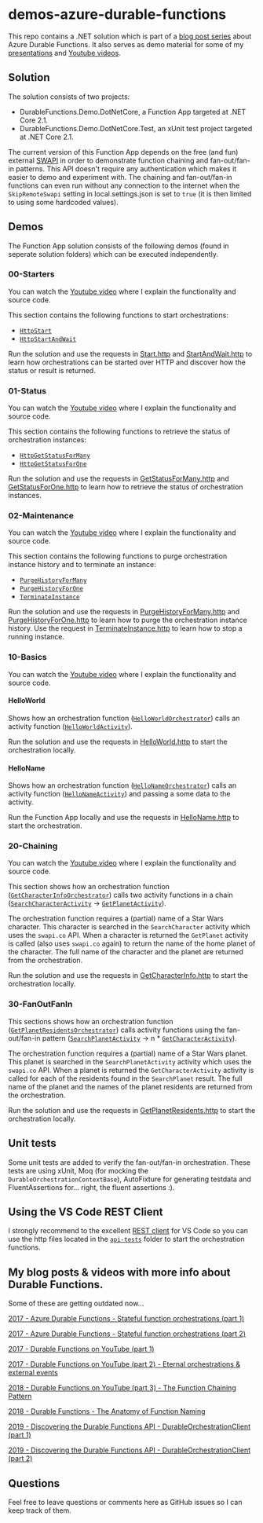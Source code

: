 # demos-azure-durable-functions

This repo contains a .NET solution which is part of a [blog post series](https://blog.marcduiker.nl/) about Azure Durable Functions. It also serves as demo material  for some of my [presentations](https://www.slideshare.net/marcduiker) and [Youtube videos](https://www.youtube.com/playlist?list=PLoSzmz8jSD1cP3nW7lpk9sIw3cvJnSA_g).

## Solution

The solution consists of two projects:
- DurableFunctions.Demo.DotNetCore, a Function App targeted at .NET Core 2.1.
- DurableFunctions.Demo.DotNetCore.Test, an xUnit test project targeted at .NET Core 2.1.

The current version of this Function App depends on the free (and fun) external [SWAPI](https://swapi.co/) in order to demonstrate function chaining and fan-out/fan-in patterns.  This API doesn't require any authentication which makes it easier to demo and experiment with. The chaining and fan-out/fan-in functions can even run without any connection to the internet when the `SkipRemoteSwapi` setting in local.settings.json is set to `true` (it is then limited to using some hardcoded values).

## Demos

The Function App solution consists of the following demos (found in seperate solution folders) which can be executed independently.

### 00-Starters

You can watch the [Youtube video](https://www.youtube.com/watch?v=mRDesdK3W8Q) where I explain the functionality and source code.

This section contains the following functions to start orchestrations:

- [`HttpStart`](/src/DurableFunctions.Demo.DotNetCore/00-Starters/HttpStart.cs)
- [`HttpStartAndWait`](/src/DurableFunctions.Demo.DotNetCore/00-Starters/HttpStartAndWait.cs)

Run the solution and use the requests in [Start.http](/api-tests/orchestrations/00-Starters/Start.http) and [StartAndWait.http](/api-tests/orchestrations/00-Starters/StartAndWait.http) to learn how orchestrations can be started over HTTP and discover how the status or result is returned.

### 01-Status

You can watch the [Youtube video](https://www.youtube.com/watch?v=d5fsidj_EDs) where I explain the functionality and source code.

This section contains the following functions to retrieve the status of orchestration instances:

- [`HttpGetStatusForMany`](/src/DurableFunctions.Demo.DotNetCore/01-Status/HttpGetStatusForMany.cs)
- [`HttpGetStatusForOne`](/src/DurableFunctions.Demo.DotNetCore/01-Status/HttpGetStatusForOne.cs)

Run the solution and use the requests in [GetStatusForMany.http](/api-tests/orchestrations/01-Status/GetStatusForMany.http) and [GetStatusForOne.http](/api-tests/orchestrations/01-Status/GetStatusForOne.http) to learn how to retrieve the status of orchestration instances.

### 02-Maintenance

You can watch the [Youtube video](https://www.youtube.com/watch?v=ePPEcNOzlnk) where I explain the functionality and source code.

This section contains the following functions to purge orchestration instance history and to terminate an instance:

- [`PurgeHistoryForMany`](/src/DurableFunctions.Demo.DotNetCore/02-Maintenance/PurgeHistoryForMany.cs)
- [`PurgeHistoryForOne`](/src/DurableFunctions.Demo.DotNetCore/02-Maintenance/PurgeHistoryForOne.cs)
- [`TerminateInstance`](/src/DurableFunctions.Demo.DotNetCore/02-Maintenance/TerminateInstance.cs)

Run the solution and use the requests in [PurgeHistoryForMany.http](/api-tests/orchestrations/02-Maintenance/PurgeHistoryForMany.http) and [PurgeHistoryForOne.http](/api-tests/orchestrations/02-Maintenance/PurgeHistoryForOne.http) to learn how to purge the orchestration instance history. Use the request in [TerminateInstance.http](/api-tests/orchestrations/02-Maintenance/TerminateInstance.http) to learn how to stop a running instance.

### 10-Basics

You can watch the [Youtube video](https://www.youtube.com/watch?v=mRDesdK3W8Q) where I explain the functionality and source code.

#### HelloWorld

Shows how an orchestration function ([`HelloWorldOrchestrator`](/src/DurableFunctions.Demo.DotNetCore/10-Basics/Orchestrations/HelloWorldOrchestrator.cs)) calls an activity function ([`HelloWorldActivity`](/src/DurableFunctions.Demo.DotNetCore/10-Basics/Activities/HelloWorldActivity.cs)).

Run the solution and use the requests in [HelloWorld.http](/api-tests/orchestrations/10-Basics/HelloWorld.http) to start the orchestration locally.

#### HelloName

Shows how an orchestration function ([`HelloNameOrchestrator`](/src/DurableFunctions.Demo.DotNetCore/10-Basics/Orchestrations/HelloNameOrchestrator.cs)) calls an activity function ([`HelloNameActivity`](/src/DurableFunctions.Demo.DotNetCore/10-Basics/Activities/HelloWorldActivity.cs)) and passing a some data to the activity.

Run the Function App locally and use the requests in [HelloName.http](/api-tests/orchestrations/10-Basics/HelloName.http) to start the orchestration.

### 20-Chaining

You can watch the [Youtube video](https://www.youtube.com/watch?v=ARhgG7OeoX0) where I explain the functionality and source code.

This section shows how an orchestration function ([`GetCharacterInfoOrchestrator`](/src/DurableFunctions.Demo.DotNetCore/20-Chaining/Orchestrations/GetCharacterInfoOrchestrator.cs)) calls two activity functions in a chain ([`SearchCharacterActivity`](src/DurableFunctions.Demo.DotNetCore/20-Chaining/Activities/SearchCharacterActivity.cs) -> [`GetPlanetActivity`](/src/DurableFunctions.Demo.DotNetCore/20-Chaining/Activities/GetPlanetActivity.cs)).

The orchestration function requires a (partial) name of a Star Wars character. This character is searched in the `SearchCharacter` activity which uses the `swapi.co` API. When a character is returned the `GetPlanet` activity is called (also uses `swapi.co` again) to return the name of the home planet of the character. The full name of the character and the planet are returned from the orchestration.

Run the solution and use the requests in [GetCharacterInfo.http](/api-tests/orchestrations/20-Chaining/GetCharacterInfo.http) to start the orchestration  locally.

### 30-FanOutFanIn

This sections shows how an orchestration function ([`GetPlanetResidentsOrchestrator`](/src/DurableFunctions.Demo.DotNetCore/30-FanOutFanIn/Orchestrations/GetPlanetResidentsOrchestrator.cs)) calls activity functions using the fan-out/fan-in pattern ([`SearchPlanetActivity`](/src/DurableFunctions.Demo.DotNetCore/30-FanOutFanIn/Activities/SearchPlanetActivity.cs) -> n * [`GetCharacterActivity`](/src/DurableFunctions.Demo.DotNetCore/30-FanOutFanIn/Activities/GetCharacterActivity.cs)).

The orchestration function requires a (partial) name of a Star Wars planet. This planet is searched in the `SearchPlanetActivity` activity which uses the `swapi.co` API. When a planet is returned the `GetCharacterActivity` activity is called for each of the residents found in the `SearchPlanet` result. The full name of the planet and the names of the planet residents are returned from the orchestration.

Run the solution and use the requests in [GetPlanetResidents.http](/api-tests/orchestrations/30-FanOutFanIn/GetPlanetResidents.http) to start the orchestration locally.

## Unit tests

Some unit tests are added to verify the fan-out/fan-in orchestration. These tests are using xUnit, Moq (for mocking the `DurableOrchestrationContextBase`), AutoFixture for generating testdata and FluentAssertions for... right, the fluent assertions :).

## Using the VS Code REST Client

I strongly recommend to the excellent [REST client](https://github.com/Huachao/vscode-restclient) for VS Code so you can use the http files located in the [`api-tests`](/api-tests) folder to start the orchestration functions.

## My blog posts & videos with more info about Durable Functions.

Some of these are getting outdated now...

[2017 - Azure Durable Functions - Stateful function orchestrations (part 1)](http://blog.marcduiker.nl/2017/11/05/durable-azure-functions-stateful-orchestrations.html)

[2017 - Azure Durable Functions - Stateful function orchestrations (part 2)](http://blog.marcduiker.nl/2017/11/07/durable-azure-functions-stateful-orchestrations-part2.html)

[2017 - Durable Functions on YouTube (part 1)](https://blog.marcduiker.nl/2017/11/15/durable-functions-youtube-part1.html)

[2017 - Durable Functions on YouTube (part 2) - Eternal orchestrations & external events](https://blog.marcduiker.nl/2017/12/01/durable-functions-youtube-part2.html)

[2018 - Durable Functions on YouTube (part 3) - The Function Chaining Pattern](https://blog.marcduiker.nl/2018/03/06/durable-functions-youtube-part3.html)

[2018 - Durable Functions - The Anatomy of Function Naming](https://blog.marcduiker.nl/2018/06/21/the-anatomy-of-function-naming.html)

[2019 - Discovering the Durable Functions API - DurableOrchestrationClient (part 1)](https://blog.marcduiker.nl/2019/01/07/durable-functions-api-durableorchestrationclient-1.html)

[2019 - Discovering the Durable Functions API - DurableOrchestrationClient (part 2)](https://blog.marcduiker.nl/2019/02/17/durable-functions-api-durableorchestrationclient-2.html)

## Questions

Feel free to leave questions or comments here as GitHub issues so I can keep track of them.